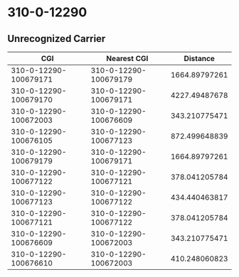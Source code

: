 # 310-0-12290
## Unrecognized Carrier


| CGI | Nearest CGI | Distance |
|-----|-------------|----------|
| 310-0-12290-100679171 | 310-0-12290-100679179 | 1664.89797261 |
| 310-0-12290-100679170 | 310-0-12290-100679171 | 4227.49487678 |
| 310-0-12290-100672003 | 310-0-12290-100676609 | 343.210775471 |
| 310-0-12290-100676105 | 310-0-12290-100677123 | 872.499648839 |
| 310-0-12290-100679179 | 310-0-12290-100679171 | 1664.89797261 |
| 310-0-12290-100677122 | 310-0-12290-100677121 | 378.041205784 |
| 310-0-12290-100677123 | 310-0-12290-100677122 | 434.440463817 |
| 310-0-12290-100677121 | 310-0-12290-100677122 | 378.041205784 |
| 310-0-12290-100676609 | 310-0-12290-100672003 | 343.210775471 |
| 310-0-12290-100676610 | 310-0-12290-100672003 | 410.248060823 |
